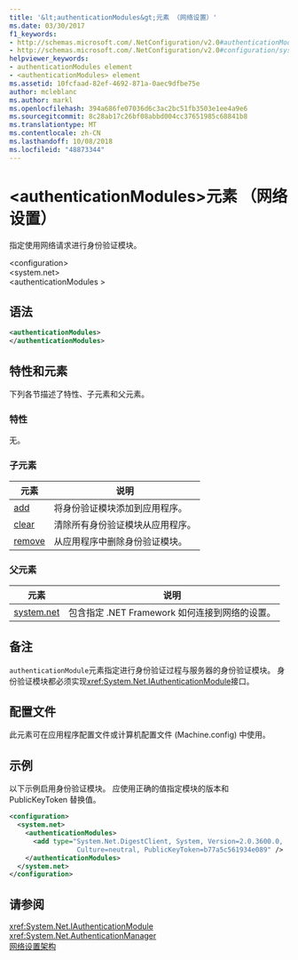 ```yaml
---
title: '&lt;authenticationModules&gt;元素 （网络设置）'
ms.date: 03/30/2017
f1_keywords:
- http://schemas.microsoft.com/.NetConfiguration/v2.0#authenticationModules
- http://schemas.microsoft.com/.NetConfiguration/v2.0#configuration/system.net/authenticationModules
helpviewer_keywords:
- authenticationModules element
- <authenticationModules> element
ms.assetid: 10fcfaad-82ef-4692-871a-0aec9dfbe75e
author: mcleblanc
ms.author: markl
ms.openlocfilehash: 394a686fe07036d6c3ac2bc51fb3503e1ee4a9e6
ms.sourcegitcommit: 8c28ab17c26bf08abbd004cc37651985c68841b8
ms.translationtype: MT
ms.contentlocale: zh-CN
ms.lasthandoff: 10/08/2018
ms.locfileid: "48873344"
---
```

# <a name="ltauthenticationmodulesgt-element-network-settings"></a>&lt;authenticationModules&gt;元素 （网络设置）
指定使用网络请求进行身份验证模块。  
  
 \<configuration>  
\<system.net>  
\<authenticationModules >  
  
## <a name="syntax"></a>语法  
  
```xml  
<authenticationModules>   
</authenticationModules>  
```  
  
## <a name="attributes-and-elements"></a>特性和元素  
 下列各节描述了特性、子元素和父元素。  
  
### <a name="attributes"></a>特性  
 无。  
  
### <a name="child-elements"></a>子元素  
  
|**元素**|**说明**|  
|-----------------|---------------------|  
|[add](../../../../../docs/framework/configure-apps/file-schema/network/add-element-for-authenticationmodules-network-settings.md)|将身份验证模块添加到应用程序。|  
|[clear](../../../../../docs/framework/configure-apps/file-schema/network/clear-element-for-authenticationmodules-network-settings.md)|清除所有身份验证模块从应用程序。|  
|[remove](../../../../../docs/framework/configure-apps/file-schema/network/remove-element-for-authenticationmodules-network-settings.md)|从应用程序中删除身份验证模块。|  
  
### <a name="parent-elements"></a>父元素  
  
|**元素**|**说明**|  
|-----------------|---------------------|  
|[system.net](../../../../../docs/framework/configure-apps/file-schema/network/system-net-element-network-settings.md)|包含指定 .NET Framework 如何连接到网络的设置。|  
  
## <a name="remarks"></a>备注  
 `authenticationModule`元素指定进行身份验证过程与服务器的身份验证模块。 身份验证模块都必须实现<xref:System.Net.IAuthenticationModule>接口。  
  
## <a name="configuration-files"></a>配置文件  
 此元素可在应用程序配置文件或计算机配置文件 (Machine.config) 中使用。  
  
## <a name="example"></a>示例  
 以下示例启用身份验证模块。 应使用正确的值指定模块的版本和 PublicKeyToken 替换值。  
  
```xml  
<configuration>  
  <system.net>  
    <authenticationModules>  
      <add type="System.Net.DigestClient, System, Version=2.0.3600.0,  
                 Culture=neutral, PublicKeyToken=b77a5c561934e089" />  
    </authenticationModules>  
  </system.net>  
</configuration>  
```  
  
## <a name="see-also"></a>请参阅  
 <xref:System.Net.IAuthenticationModule>  
 <xref:System.Net.AuthenticationManager>  
 [网络设置架构](../../../../../docs/framework/configure-apps/file-schema/network/index.md)
